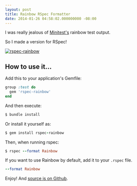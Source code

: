 ```yaml
---
layout: post
title: Rainbow RSpec Formatter
date: 2014-01-26 04:58:02.000000000 -08:00
---
```

I was really jealous of [Minitest's](https://github.com/seattlerb/minitest) rainbow test output.

So I made a version for RSpec!

[![rspec-rainbow](https://raw2.github.com/mscoutermarsh/rspec-rainbow/master/rspec-rainbow.jpg)](https://github.com/mscoutermarsh/rspec-rainbow/)

## How to use it...

Add this to your application's Gemfile:

```ruby
group :test do
  gem 'rspec-rainbow'
end
```

And then execute:

```ruby
$ bundle install
```

Or install it yourself as:

```ruby
$ gem install rspec-rainbow
```

Then, when running rspec:

```ruby
$ rspec --format Rainbow
```

If you want to use Rainbow by default, add it to your `.rspec` file.


```ruby
--format Rainbow
```

Enjoy! And [source is on Github](https://github.com/mscoutermarsh/rspec-rainbow).
